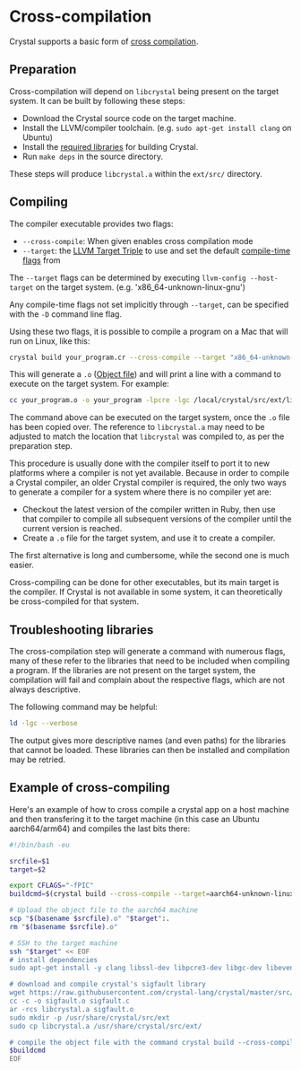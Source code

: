 # Cross-compilation

Crystal supports a basic form of [cross compilation](http://en.wikipedia.org/wiki/Cross_compiler).

## Preparation

Cross-compilation will depend on `libcrystal` being present on the target system.  It can be built by following these steps:
* Download the Crystal source code on the target machine.
* Install the LLVM/compiler toolchain. (e.g. `sudo apt-get install clang` on Ubuntu)
* Install the [required libraries](https://github.com/crystal-lang/crystal/wiki/All-required-libraries) for building Crystal.
* Run `make deps` in the source directory.

These steps will produce `libcrystal.a` within the `ext/src/` directory.


## Compiling

The compiler executable provides two flags:

* `--cross-compile`: When given enables cross compilation mode
* `--target`: the [LLVM Target Triple](http://llvm.org/docs/LangRef.html#target-triple) to use and set the default [compile-time flags](compile_time_flags.md) from

The `--target` flags can be determined by executing `llvm-config --host-target` on the target system. (e.g. 'x86_64-unknown-linux-gnu')

Any compile-time flags not set implicitly through `--target`, can be specified with the `-D` command line flag.

Using these two flags, it is possible to compile a program on a Mac that will run on Linux, like this:

```bash
crystal build your_program.cr --cross-compile --target "x86_64-unknown-linux-gnu"
```

This will generate a `.o` ([Object file](http://en.wikipedia.org/wiki/Object_file)) and will print a line with a command to execute on the target system. For example:

```bash
cc your_program.o -o your_program -lpcre -lgc /local/crystal/src/ext/libcrystal.a
```

The command above can be executed on the target system, once the `.o` file has been copied over.  The reference to `libcrystal.a` may need to be adjusted to match the location that `libcrystal` was compiled to, as per the preparation step.

This procedure is usually done with the compiler itself to port it to new platforms where a compiler is not yet available. Because in order to compile a Crystal compiler, an older Crystal compiler is required, the only two ways to generate a compiler for a system where there is no compiler yet are:

* Checkout the latest version of the compiler written in Ruby, then use that compiler to compile all subsequent versions of the compiler until the current version is reached.
* Create a `.o` file for the target system, and use it to create a compiler.

The first alternative is long and cumbersome, while the second one is much easier.

Cross-compiling can be done for other executables, but its main target is the compiler. If Crystal is not available in some system, it can theoretically be cross-compiled for that system.

## Troubleshooting libraries

The cross-compilation step will generate a command with numerous flags, many of these refer to the libraries that need to be included when compiling a program.
If the libraries are not present on the target system, the compilation will fail and complain about the respective flags, which are not always descriptive.

The following command may be helpful:

```bash
ld -lgc --verbose
```

The output gives more descriptive names (and even paths) for the libraries that cannot be loaded.  These libraries can then be installed and compilation may be retried.

## Example of cross-compiling

Here's an example of how to cross compile a crystal app on a host machine and then transfering it to the target machine (in this case an Ubuntu aarch64/arm64) and compiles the last bits there:

```bash
#!/bin/bash -eu

srcfile=$1
target=$2

export CFLAGS="-fPIC"
buildcmd=$(crystal build --cross-compile --target=aarch64-unknown-linux-gnu --release $srcfile)

# Upload the object file to the aarch64 machine
scp "$(basename $srcfile).o" "$target":.
rm "$(basename $srcfile).o"

# SSH to the target machine
ssh "$target" << EOF
# install dependencies
sudo apt-get install -y clang libssl-dev libpcre3-dev libgc-dev libevent-dev zlib1g-dev

# download and compile crystal's sigfault library
wget https://raw.githubusercontent.com/crystal-lang/crystal/master/src/ext/sigfault.c
cc -c -o sigfault.o sigfault.c
ar -rcs libcrystal.a sigfault.o
sudo mkdir -p /usr/share/crystal/src/ext
sudo cp libcrystal.a /usr/share/crystal/src/ext/

# compile the object file with the command crystal build --cross-compile gave us
$buildcmd
EOF
```
